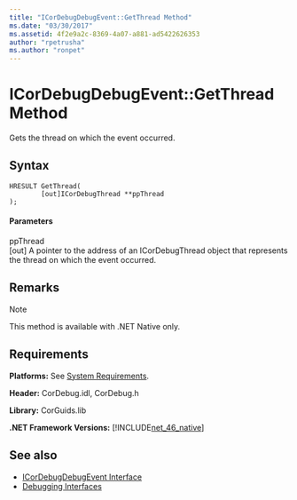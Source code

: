 ```yaml
---
title: "ICorDebugDebugEvent::GetThread Method"
ms.date: "03/30/2017"
ms.assetid: 4f2e9a2c-8369-4a07-a881-ad5422626353
author: "rpetrusha"
ms.author: "ronpet"
---
```

# ICorDebugDebugEvent::GetThread Method
Gets the thread on which the event occurred.  
  
## Syntax  
  
```  
HRESULT GetThread(  
        [out]ICorDebugThread **ppThread  
);  
```  
  
#### Parameters  
 ppThread  
 [out] A pointer to the address of an ICorDebugThread object that represents the thread on which the event occurred.  
  
## Remarks  
  
> [!NOTE]
>  This method is available with .NET Native only.  
  
## Requirements  
 **Platforms:** See [System Requirements](../../../../docs/framework/get-started/system-requirements.md).  
  
 **Header:** CorDebug.idl, CorDebug.h  
  
 **Library:** CorGuids.lib  
  
 **.NET Framework Versions:** [!INCLUDE[net_46_native](../../../../includes/net-46-native-md.md)]  
  
## See also
- [ICorDebugDebugEvent Interface](../../../../docs/framework/unmanaged-api/debugging/icordebugdebugevent-interface.md)
- [Debugging Interfaces](../../../../docs/framework/unmanaged-api/debugging/debugging-interfaces.md)
